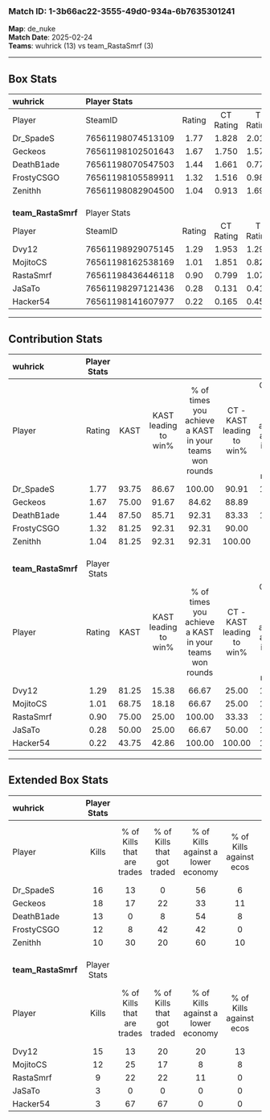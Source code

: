 ### Match ID: 1-3b66ac22-3555-49d0-934a-6b7635301241  
**Map**: de_nuke  
**Match Date**: 2025-02-24  
**Teams**: wuhrick (13) vs team_RastaSmrf (3)  

---  

## Box Stats  

| **wuhrick**        | Player Stats      |        |           |          |       |       |       |         |        |      |     |
| :- | :- | :-: | :-: | :-: | :-: | :-: | :-: | :-: | :-: | :-: | :-: |
| Player             | SteamID           | Rating | CT Rating | T Rating | KAST  |  ADR  | Kills | Assists | Deaths | K/D  | HS% |
| Dr_SpadeS          | 76561198074513109 |  1.77  |   1.828   |  2.016   | 93.75 | 97.6  |  16   |    8    |   6    | 2.67 | 56  |
| Geckeos            | 76561198102501643 |  1.67  |   1.750   |  1.576   | 75.00 | 105.5 |  18   |    3    |   8    | 2.25 | 38  |
| DeathB1ade         | 76561198070547503 |  1.44  |   1.661   |  0.773   | 87.50 | 88.1  |  13   |    3    |   8    | 1.63 | 30  |
| FrostyCSGO         | 76561198105589911 |  1.32  |   1.516   |  0.987   | 81.25 | 82.5  |  12   |    8    |   9    | 1.33 | 41  |
| Zenithh            | 76561198082904500 |  1.04  |   0.913   |  1.693   | 81.25 | 63.3  |  10   |    7    |   12   | 0.83 | 30  |
|                    |                   |        |           |          |       |       |       |         |        |      |     |
|                    |                   |        |           |          |       |       |       |         |        |      |     |
|                    |                   |        |           |          |       |       |       |         |        |      |     |
| **team_RastaSmrf** | Player Stats      |        |           |          |       |       |       |         |        |      |     |
| Player             | SteamID           | Rating | CT Rating | T Rating | KAST  |  ADR  | Kills | Assists | Deaths | K/D  | HS% |
| Dvy12              | 76561198929075145 |  1.29  |   1.953   |  1.297   | 81.25 | 88.2  |  15   |    2    |   14   | 1.07 | 53  |
| MojitoCS           | 76561198162538169 |  1.01  |   1.851   |  0.822   | 68.75 | 79.6  |  12   |    2    |   14   | 0.86 | 58  |
| RastaSmrf          | 76561198436446118 |  0.90  |   0.799   |  1.071   | 75.00 | 74.1  |   9   |    6    |   14   | 0.64 | 55  |
| JaSaTo             | 76561198297121436 |  0.28  |   0.131   |  0.415   | 50.00 | 40.3  |   3   |    4    |   14   | 0.21 | 66  |
| Hacker54           | 76561198141607977 |  0.22  |   0.165   |  0.454   | 43.75 | 42.5  |   3   |    1    |   14   | 0.21 | 66  |
---  

## Contribution Stats  

| **wuhrick**        | Player Stats |       |                      |                                                        |                           |                                                             |                          |                                                            |
| :- | :-: | :-: | :-: | :-: | :-: | :-: | :-: | :-: |
| Player             |    Rating    | KAST  | KAST leading to win% | % of times you achieve a KAST in your teams won rounds | CT - KAST leading to win% | CT - % of times you achieve a KAST in your teams won rounds | T - KAST leading to win% | T - % of times you achieve a KAST in your teams won rounds |
| Dr_SpadeS          |     1.77     | 93.75 |        86.67         |                         100.00                         |           90.91           |                           100.00                            |          75.00           |                           100.00                           |
| Geckeos            |     1.67     | 75.00 |        91.67         |                         84.62                          |           88.89           |                            80.00                            |          100.00          |                           100.00                           |
| DeathB1ade         |     1.44     | 87.50 |        85.71         |                         92.31                          |           83.33           |                           100.00                            |          100.00          |                           66.67                            |
| FrostyCSGO         |     1.32     | 81.25 |        92.31         |                         92.31                          |           90.00           |                            90.00                            |          100.00          |                           100.00                           |
| Zenithh            |     1.04     | 81.25 |        92.31         |                         92.31                          |          100.00           |                            90.00                            |          75.00           |                           100.00                           |
|                    |              |       |                      |                                                        |                           |                                                             |                          |                                                            |
|                    |              |       |                      |                                                        |                           |                                                             |                          |                                                            |
|                    |              |       |                      |                                                        |                           |                                                             |                          |                                                            |
| **team_RastaSmrf** | Player Stats |       |                      |                                                        |                           |                                                             |                          |                                                            |
| Player             |    Rating    | KAST  | KAST leading to win% | % of times you achieve a KAST in your teams won rounds | CT - KAST leading to win% | CT - % of times you achieve a KAST in your teams won rounds | T - KAST leading to win% | T - % of times you achieve a KAST in your teams won rounds |
| Dvy12              |     1.29     | 81.25 |        15.38         |                         66.67                          |           25.00           |                           100.00                            |          11.11           |                           50.00                            |
| MojitoCS           |     1.01     | 68.75 |        18.18         |                         66.67                          |           25.00           |                           100.00                            |          14.29           |                           50.00                            |
| RastaSmrf          |     0.90     | 75.00 |        25.00         |                         100.00                         |           33.33           |                           100.00                            |          22.22           |                           100.00                           |
| JaSaTo             |     0.28     | 50.00 |        25.00         |                         66.67                          |           50.00           |                           100.00                            |          16.67           |                           50.00                            |
| Hacker54           |     0.22     | 43.75 |        42.86         |                         100.00                         |          100.00           |                           100.00                            |          33.33           |                           100.00                           |
---  

## Extended Box Stats  

| **wuhrick**        | Player Stats |                            |                            |                                    |                         |                              |                                 |        |                             |                                     |                          |                               |                            |
| :- | :-: | :-: | :-: | :-: | :-: | :-: | :-: | :-: | :-: | :-: | :-: | :-: | :-: |
| Player             |    Kills     | % of Kills that are trades | % of Kills that got traded | % of Kills against a lower economy | % of Kills against ecos | % of Kills that are flawless | % of Kills that are close duels | Deaths | % of Deaths that get traded | % of Deaths against a lower economy | % of Deaths against ecos | % of Deaths that are flawless | % of Deaths that are close |
| Dr_SpadeS          |      16      |             13             |             0              |                 56                 |            6            |              44              |                0                |   6    |             50              |                 33                  |            17            |              33               |             0              |
| Geckeos            |      18      |             17             |             22             |                 33                 |           11            |              61              |               17                |   8    |             13              |                 50                  |            13            |              63               |             0              |
| DeathB1ade         |      13      |             0              |             8              |                 54                 |            8            |              54              |                8                |   8    |              0              |                 13                  |            0             |              38               |             38             |
| FrostyCSGO         |      12      |             8              |             42             |                 42                 |            0            |              50              |               17                |   9    |             22              |                 44                  |            11            |              78               |             11             |
| Zenithh            |      10      |             30             |             20             |                 60                 |           10            |              70              |                0                |   12   |             17              |                 33                  |            0             |              58               |             0              |
|                    |              |                            |                            |                                    |                         |                              |                                 |        |                             |                                     |                          |                               |                            |
|                    |              |                            |                            |                                    |                         |                              |                                 |        |                             |                                     |                          |                               |                            |
|                    |              |                            |                            |                                    |                         |                              |                                 |        |                             |                                     |                          |                               |                            |
| **team_RastaSmrf** | Player Stats |                            |                            |                                    |                         |                              |                                 |        |                             |                                     |                          |                               |                            |
| Player             |    Kills     | % of Kills that are trades | % of Kills that got traded | % of Kills against a lower economy | % of Kills against ecos | % of Kills that are flawless | % of Kills that are close duels | Deaths | % of Deaths that get traded | % of Deaths against a lower economy | % of Deaths against ecos | % of Deaths that are flawless | % of Deaths that are close |
| Dvy12              |      15      |             13             |             20             |                 20                 |           13            |              33              |                0                |   14   |             29              |                 21                  |            7             |              71               |             0              |
| MojitoCS           |      12      |             25             |             17             |                 8                  |            8            |              50              |                8                |   14   |             14              |                 14                  |            7             |              64               |             7              |
| RastaSmrf          |      9       |             22             |             22             |                 11                 |            0            |              78              |               22                |   14   |             29              |                 14                  |            7             |              57               |             14             |
| JaSaTo             |      3       |             0              |             0              |                 0                  |            0            |              67              |               33                |   14   |             14              |                 14                  |            7             |              50               |             7              |
| Hacker54           |      3       |             67             |             67             |                 0                  |            0            |             167              |                0                |   14   |              7              |                 14                  |            7             |              43               |             14             |
